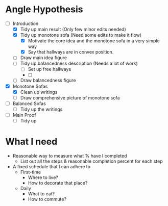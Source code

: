 
# Angle Hypothesis

- [ ] Introduction
	- [x] Tidy up main result (Only few minor edits needed)
	- [x] Tidy up monotone sofa (Need some edits to make it flow)
		- [x] Motivate the core idea and the monotone sofa in a very simple way
		- [x] Say that hallways are in convex position.
	- [ ] Draw main idea figure 
	- [ ] Tidy up balancedness description (Needs a lot of work)
		- [ ] Set up free hallways
		- [ ] 
	- [ ] Draw balancedness figure
- [x] Monotone Sofas
	- [x] Clean up writings
	- [ ] Draw comprehensive picture of monotone sofa
- [ ] Balanced Sofas
	- [ ] Tidy up the writings
- [ ] Main Proof
	- [ ] Tidy up

# What I need

- Reasonable way to measure what % have I completed
	- List out all the steps & reasonable completion percent for each step
- A fixed schedule that I can adhere to
	- First-time
		- Where to live?
		- How to decorate that place?
	- Daily
		- What to eat?
		- How to commute?